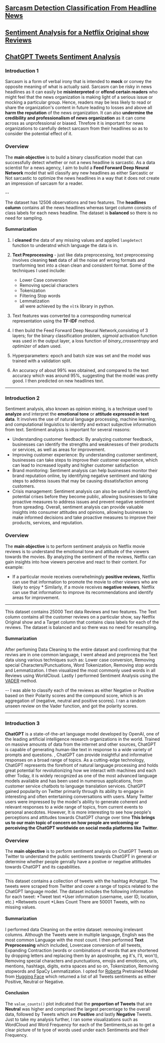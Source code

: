 ## [Sarcasm Detection Classification From Headline News](#Introduction-1)
## [Sentiment Analysis for a Netflix Original show Reviews](#Introduction-2)
## [ChatGPT Tweets Sentiment Analysis](#Introduction-3)
### Introduction 1

Sarcasm is a form of verbal irony that is intended to **mock** or convey the opposite meaning of what is actually said. Sarcasm can be risky in news headlines as it can
easily be **misinterpreted** or **offend certain readers** who might feel that the news organization is making light of a serious issue or mocking a particular group.
Hence, readers may be less likely to read or share the organization's content in future leading to losses and above all **harm the reputation**
of the news organization. It can also **undermine the credibility and professionalism of news organization** as it can come across as
unprofessional or biased. Threfore it is important for news organizations to carefully detect sarcasm from their headlines so as to consider the potential effect of it.

### Overview

The **main objective** is to build a binary classification model that can successfully detect 
whether or not a news headline is sarcastic. As a data scientist for a news agency, I aim to build a **Feed Forward Deep Neural Network** model
that will classify any new headlines as either Sarcastic or Not sarcastic to optimize the news headlines in a way that it does not create an impression of sarcasm for a reader.

--

The dataset has 12506 observations and two features. The **headlines column** contains all the news headlines whereas target column consists of class labels for each news headline.
The dataset is **balanced** so there is no need for sampling.
#### Summarization
1. I **cleaned** the data of any missing values and applied `langdetect` function to underatnd which language the data is in.
2. **Text Preprocessing** - just like data preprocessing, text preprocessing involves cleaning **text** data of all the noise anf wrong formats and tranforming text into a clean
clean and consistent format. Some of the techniques I used include: 
    * Lower Case conversion
    * Removing special characters
    * Tokenization
    * Filtering Stop words
    * Lemmatization                                                                    
all were achieved by the `nltk` library in python.

3. Text features was converted to a corresponding numerical representation using the **TF-IDF** method.
4. I then build the Feed Forward Deep Neural Network,consisting of 3 layers; for the binary classification problem, *sigmoid* activation function was used in the output
layer, a loss function of *binary_crossentropy* and *optimizer* of adam used.
5. Hyperparameters: epoch and batch size was set and the model was trained with a validation split.
6. An accuracy of about 99% was obtained, and compared to the text accuracy which was around 95%, suggesting that the model was pretty good. I then predicted on new headlines
text.
---

### Introduction 2
Sentiment analysis, also known as opinion mining, is a technique used to **analyze** and interpret the **emotional tone** or **attitude expressed in text data**.
It involves the use of natural language processing, machine learning, and computational linguistics to identify and extract subjective information from text.
Sentiment analysis is important for several reasons:
   * Understanding customer feedback: By analyzing customer feedback, businesses can identify the strengths and weaknesses of their products or services, as well as        areas for improvement.
   * Improving customer experience: By understanding customer sentiment, businesses can take steps to improve their customer experience, which can lead to increased        loyalty and higher customer satisfaction
   * Brand monitoring: Sentiment analysis can help businesses monitor their brand reputation online, by identifying negative sentiment and taking steps to address          issues that may be causing dissatisfaction among customers.
   * Crisis management: Sentiment analysis can also be useful in identifying potential crises before they become public, allowing businesses to take proactive measures      to address issues and prevent negative sentiment from spreading.
Overall, sentiment analysis can provide valuable insights into consumer attitudes and opinions, allowing businesses to make informed decisions and take proactive measures to improve their products, services, and reputation.
### Overview

The **main objective** is to perform sentiment analysis on Netflix movie reviews is to understand the emotional tone and attitude of the viewers towards the movies. By analyzing the sentiment of the reviews, Netflix can gain insights into how viewers perceive and react to their content.
For example:
   * If a particular movie receives overwhelmingly **positive reviews**, Netflix can use that information to promote the movie to other viewers who are likely to enjoy    * Similarly, if a movie receives **negative reviews**, Netflix can use that information to improve its recommendations and identify areas for improvement.
  
---

This dataset contains 25000 Text data Reviews and two features. The Text column contains all the customer reviews on a particular show, say Netflix Original show and a Target column that contains class labels for each of the reviews. The dataset is balanced and so there was no need for resampling.
#### Summarization

After perfoming Data Cleaning to the entire dataset and confirming that the reviws are in one common language, I went ahead and preprocess the Text data uisng various techniques such as: Lower case conversion, Removing special Characters/Punctuations, Word Tokenization, Removing stop words and Lemmatization.
I then visualized the most commonly used words in all Reviews using WorldCloud.
Lastly I performed Sentiment Analysis using the [VADER](https://towardsdatascience.com/sentimental-analysis-using-vader-a3415fef7664) method.

--
I was able to classify each of the reviews as either Negative or Positive based on their Polarity scores and the compound score, which is  an aggregation of (negative, neutral and positive scores).
I ran a random unseen review on the Vader function, and got the polarity scores.

---
### Introduction 3
**ChatGPT** is a state-of-the-art language model developed by OpenAI, one of the leading artificial intelligence research organizations in the world. Trained on massive amounts of data from the internet and other sources, ChatGPT is capable of generating human-like text in response to a wide variety of prompts and questions. , ChatGPT can provide insightful and informative responses on a broad range of topics. As a cutting-edge technology, ChatGPT represents the forefront of natural language processing and holds great potential for revolutionizing how we interact with machines and each other
Today, it is widely recognized as one of the most advanced language models available and has been used in numerous applications, from customer service chatbots to language translation services.
ChatGPT gained popularity on Twitter primarily through its ability to engage in interesting and often entertaining conversations with users. Many Twitter users were impressed by the model's ability to generate coherent and relevant responses to a wide range of topics, from current events to personal anecdotes. 
However, It is more interesting to see how people's perceptions and attitudes towards ChatGPT change over time
**This brings us to our main topic of concern on how people are welcoming or perceiving the ChatGPT worldwide on social media platforms like Twitter**.
### Overview
The **main objective** is to perform sentiment analysis on ChatGPT Tweets on Twitter to understand the public sentiments towards ChatGPT in general or determine whether people genrally have a postive or negative attittudes towards ChatGPT and its capabilities.


---

This dataset contains a collection of tweets with the hashtag #chatgpt. The tweets were scraped from Twitter and cover a range of topics related to the ChatGPT language model. The dataset includes the following information for each tweet:
    *Tweet text
    *User information (username, user ID, location, etc.)
    *Retweets count
    *Likes Count
There are 50001 Tweets, with no missing values.
#### Summarization
I performed data Cleaning on the entire dataset: removing irrelevant columns. Although the Tweets were in multiple language, English was the most common
Language with the most count.
I then performed **Text Preprocessing** which included, Lovercase conversion of all tweets, Expanding Contraction (words or combinations of words that are shortened by dropping letters and replacing them by an apostrophe, eg it's, I'll, won't), Removing special characters and punctuations, emojis and emoticons, urls, mentions, hashtags, digits, extra spaces and so on, Tokenization, Removing stopwords and SpaCy Lemmatization.
I opted for [Roberta](https://huggingface.co/cardiffnlp/twitter-roberta-base-sentiment) Pretrained Model from [Hugging Face](https://huggingface.co/) which returned a
list of all Tweets sentiments as either Positive, Neutral or Negative.
#### Conclusion
The `value_counts()` plot indicated that the **proportion of Tweets** that are **Neutral** was higher and comprised the largest percentage to the overall data, followed by Tweets which are **Positive** and lastly **Negative** Tweets. 
Just to take my analysis further, I ran some visualizations such as WordCloud and Word Frequency for each of the Sentiments,so as to get a clear picture of te tyoe of words used under each Sentiments and their Frequency.















